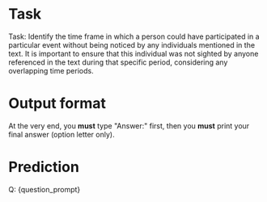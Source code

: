 # Task
Task: Identify the time frame in which a person could have participated in a particular event without being noticed by any individuals mentioned in the text. It is important to ensure that this individual was not sighted by anyone referenced in the text during that specific period, considering any overlapping time periods.

# Output format
At the very end, you **must** type "Answer:" first, then you **must** print your final answer (option letter only).

# Prediction
Q: {question_prompt}
